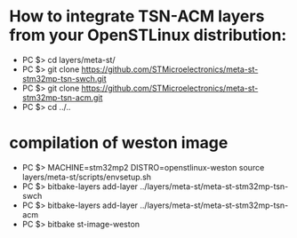 # How to integrate TSN-ACM layers from your OpenSTLinux distribution:
* PC $> cd layers/meta-st/
* PC $> git clone https://github.com/STMicroelectronics/meta-st-stm32mp-tsn-swch.git
* PC $> git clone https://github.com/STMicroelectronics/meta-st-stm32mp-tsn-acm.git
* PC $> cd ../..

# compilation of weston image
* PC $> MACHINE=stm32mp2 DISTRO=openstlinux-weston source layers/meta-st/scripts/envsetup.sh
* PC $> bitbake-layers add-layer ../layers/meta-st/meta-st-stm32mp-tsn-swch
* PC $> bitbake-layers add-layer ../layers/meta-st/meta-st-stm32mp-tsn-acm
* PC $> bitbake st-image-weston
